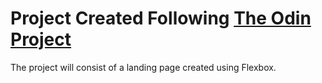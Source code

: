 # Project Created Following [The Odin Project](https://www.theodinproject.com/lessons/foundations-rock-paper-scissors)

The project will consist of a landing page created using Flexbox.